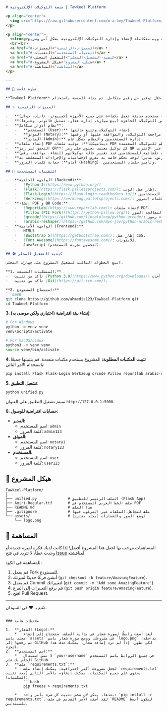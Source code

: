 
```markdown
# منصة التوكيلات الإلكترونية | Tawkeel Platform

<p align="center">
  <img src="https://raw.githubusercontent.com/m-a-bey/Tawkeel-Platform/main/assets/logo.png" alt="شعار منصة التوكيلات" width="150"/>
</p>

<p align="center">
  <strong>وكيلك الرقمي: منصة ويب متكاملة لإنشاء وإدارة التوكيلات الإلكترونية بشكل آمن وسريع.</strong>
  <br><br>
  <a href="#-المميزات-الرئيسية">المميزات</a> •
  <a href="#-التقنيات-المستخدمة">التقنيات</a> •
  <a href="#-كيفية-التشغيل-المحلي">التشغيل المحلي</a> •
  <a href="#-هيكل-المشروع">هيكل المشروع</a> •
  <a href="#-المساهمة">المساهمة</a>
</p>

---

## 📜 نظرة عامة

**Tawkeel Platform** هو مشروع مفتوح المصدر يهدف إلى تبسيط الإجراءات الرسمية المتعلقة بالتوكيلات من خلال توفير حل رقمي متكامل. تم بناء المنصة باستخدام Python و Flask، وهي تقدم واجهة مستخدم سهلة باللغة العربية تسمح للمستخدمين بإنشاء توكيلات مخصصة، وتقديمها للمراجعة والتوثيق من قبل موثق معتمد، ومن ثم تحميلها كملفات PDF رسمية ومحمية برمز تحقق (QR Code).

## ✨ المميزات الرئيسية

-   **تصميم عصري ومتجاوب**: واجهة مستخدم حديثة تعمل بكفاءة على جميع الأجهزة (كمبيوتر، تابلت، جوال).
-   **قوالب توكيلات متنوعة**: 8 أنواع مختلفة من التوكيلات الجاهزة (بيع سيارة، إدارة عقار، تمثيل قانوني، وغيرها).
-   **نظام أدوار متكامل**:
    -   **المستخدم (User):** إنشاء التوكيلات وتتبع حالتها.
    -   **الموثق (Notary):** مراجعة التوكيلات، والموافقة عليها أو رفضها.
    -   **المدير (Admin):** إدارة المستخدمين والنظام بشكل عام.
-   **إنشاء ملفات PDF ديناميكيًا**: توليد ملفات PDF باللغة العربية بتنسيق احترافي ومنظم للتوكيلات المعتمدة.
-   **التحقق عبر رمز QR**: كل توكيل معتمد يحتوي على رمز QR فريد يمكن مسحه للتحقق من صحة المستند وحالته عبر الإنترنت.
-   **نظام إشعارات**: إرسال إشعارات تلقائية للمستخدمين عند تغيير حالة توكيلاتهم (إنشاء، موافقة، رفض).
-   **لوحات تحكم مخصصة**: لكل دور (مستخدم، موثق، مدير) لوحة تحكم خاصة به تعرض الإحصائيات والإجراءات المتعلقة به.
-   **أمان**: حماية كلمات المرور (Hashing)، وتأمين جلسات المستخدمين.

## 🚀 التقنيات المستخدمة

-   **الواجهة الخلفية (Backend):**
    -   [Python 3](https://www.python.org/)
    -   [Flask](https://flask.palletsprojects.com/): إطار عمل الويب.
    -   [Flask-Login](https://flask-login.readthedocs.io/): لإدارة جلسات المستخدمين.
    -   [Werkzeug](https://werkzeug.palletsprojects.com/): لتأمين كلمات المرور.
-   **إنشاء PDF و QR Code:**
    -   [ReportLab](https://www.reportlab.com/): لإنشاء ملفات PDF.
    -   [Pillow (PIL Fork)](https://python-pillow.org/): لمعالجة الصور.
    -   [qrcode](https://github.com/lincolnloop/python-qrcode): لإنشاء رموز QR.
    -   [arabic-reshaper](https://github.com/mpc-jov/python-arabic-reshaper) & [python-bidi](https://github.com/MeirKriheli/python-bidi): لدعم اللغة العربية في ملفات PDF.
-   **الواجهة الأمامية (Frontend):**
    -   HTML5
    -   [Bootstrap 5](https://getbootstrap.com/): إطار عمل CSS.
    -   [Font Awesome](https://fontawesome.com/): للأيقونات.
    -   JavaScript (لتحسين تجربة المستخدم).

## 🛠️ كيفية التشغيل المحلي

اتبع الخطوات التالية لتشغيل المشروع على جهازك المحلي.

**1. المتطلبات المسبقة:**
-   تأكد من تثبيت [Python 3.8](https://www.python.org/downloads/) أو أحدث.
-   تأكد من تثبيت [Git](https://git-scm.com/).

**2. استنساخ المستودع:**
```bash
git clone https://github.com/ahmedis123/Tawkeel-Platform.git
cd Tawkeel-Platform
```

**3. إنشاء بيئة افتراضية (اختياري ولكن موصى به):**
```bash
# For Windows
python -m venv venv
venv\Scripts\activate

# For macOS/Linux
python3 -m venv venv
source venv/bin/activate
```

**4. تثبيت المكتبات المطلوبة:**
المشروع يستخدم مكتبات متعددة. قم بتثبيتها جميعًا باستخدام الأمر التالي:
```bash
pip install Flask Flask-Login Werkzeug qrcode Pillow reportlab arabic-reshaper python-bidi
```

**5. تشغيل التطبيق:**
```bash
python unified.py
```
سيتم تشغيل التطبيق على العنوان `http://127.0.0.1:5000`.

**6. حسابات افتراضية للوصول:**
-   **المدير:**
    -   اسم المستخدم: `admin`
    -   كلمة المرور: `admin123`
-   **الموثق:**
    -   اسم المستخدم: `notary1`
    -   كلمة المرور: `notary123`
-   **المستخدم:**
    -   اسم المستخدم: `user`
    -   كلمة المرور: `user123`

## 📂 هيكل المشروع

```
Tawkeel-Platform/
│
├── unified.py              # الملف الرئيسي للتطبيق (Flask App)
├── Amiri-Regular.ttf       # ملف الخط العربي المستخدم في PDF
├── README.md               # هذا الملف
├── .gitignore              # ملف لتجاهل الملفات غير المرغوب فيها
└── assets/                 # (مجلد مقترح) لوضع الصور والشعارات
    └── logo.png
```

## 🤝 المساهمة

المساهمات مرحب بها لجعل هذا المشروع أفضل! إذا كانت لديك فكرة لميزة جديدة أو وجدت خطأ، لا تتردد في فتح [Issue](https://github.com/ahmedis123/Tawkeel-Platform/issues) لمناقشته.

للمساهمة في الكود:
1.  قم بعمل Fork للمستودع.
2.  أنشئ فرعًا جديدًا لميزتك (`git checkout -b feature/AmazingFeature`).
3.  قم بعمل Commit لتغييراتك (`git commit -m 'Add some AmazingFeature'`).
4.  قم برفع التغييرات إلى الفرع (`git push origin feature/AmazingFeature`).
5.  افتح Pull Request.

---
صُنع بـ ❤️ في السودان.
```

### ملاحظات هامة

1.  **الشعار (Logo):**
    *   لقد أضفت رابطًا لصورة شعار في بداية الملف. ستحتاج إلى إنشاء مجلد باسم `assets` في مشروعك، ووضع صورة شعار باسم `logo.png` بداخله، ثم رفعها إلى GitHub لكي تظهر. إذا لم ترد إضافة شعار، يمكنك حذف هذا الجزء.
2.  **اسم المستخدم:**
    *   لا تنسَ استبدال `your-username` في جميع الروابط باسم المستخدم الخاص بك على GitHub.
3.  **ملف `requirements.txt`:**
    *   لجعل مشروعك أكثر احترافية، يمكنك إنشاء ملف `requirements.txt` يحتوي على جميع المكتبات. يمكنك إنشاؤه بالأمر التالي (بعد تثبيت المكتبات):
        ```bash
        pip freeze > requirements.txt
        ```
    *   بعدها، يمكن لأي شخص تثبيت كل شيء بأمر واحد: `pip install -r requirements.txt`. لقد أضفت الأمر القديم في ملف `README` ليكون أبسط للمبتدئين.
